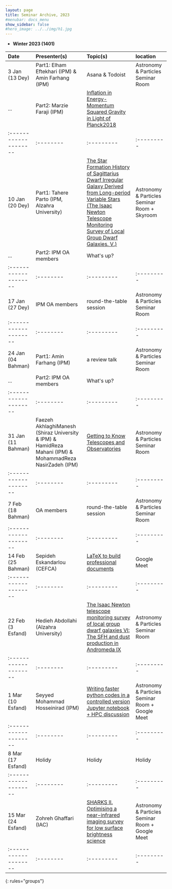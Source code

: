 ```yaml
---
layout: page
title: Seminar Archive, 2023
#menubar: docs_menu
show_sidebar: false
#hero_image: ../../img/h1.jpg
---
```


- **Winter 2023 (1401)**



| Date                | Presenter(s) | Topic(s) | location |
|:--------------------|:--------|:---------|:---------|
|3 Jan (13 Dey)       |Part1: Elham Eftekhari (IPM) & Amin Farhang (IPM)|Asana & Todoist|Astronomy & Particles Seminar Room|
|...                  |Part2: Marzie Faraji (IPM)|[Inflation in Energy-Momentum Squared Gravity in Light of Planck2018](/presentations/2023/01_03_Marzie_Faraji)||
|:--------------------|:--------|:---------|:---------|
|10 Jan (20 Dey)      |Part1: Tahere Parto (IPM, Alzahra University)|[The Star Formation History of Sagittarius Dwarf Irregular Galaxy Derived from Long-period Variable Stars (The Isaac Newton Telescope Monitoring Survey of Local Group Dwarf Galaxies. V.)](/presentations/2023/01_10_Tahere_Parto)|Astronomy & Particles Seminar Room + Skyroom|
|...                  |Part2: IPM OA members|What's up?||
|:--------------------|:--------|:---------|:---------|
|17 Jan (27 Dey)      |IPM OA members|round-the-table session|Astronomy & Particles Seminar Room|
|:--------------------|:--------|:---------|:---------|
|24 Jan (04 Bahman)      |Part1: Amin Farhang (IPM)|a review talk|Astronomy & Particles Seminar Room|
|...                  |Part2: IPM OA members|What's up?||
|:--------------------|:--------|:---------|:---------|
|31 Jan (11 Bahman)      |Faezeh AkhlaghiManesh (Shiraz University & IPM) & HamidReza Mahani (IPM) & MohammadReza NasirZadeh (IPM)|[Getting to Know Telescopes and Observatories](/presentations/2023/01_31_Telescopes)|Astronomy & Particles Seminar Room|
|:--------------------|:--------|:---------|:---------|
|7 Feb (18 Bahman)      |OA members|round-the-table session|Astronomy & Particles Seminar Room|
|:--------------------|:--------|:---------|:---------|
|14 Feb (25 Bahman)      |Sepideh Eskandarlou (CEFCA)|[LaTeX to build professional documents](/presentations/2023/02_07_Sepideh_Eskandarlou)|Google Meet|
|:--------------------|:--------|:---------|:---------|
|22 Feb (3 Esfand)      |Hedieh Abdollahi (Alzahra University)|[The Isaac Newton telescope monitoring survey of local group dwarf galaxies VI: The SFH and dust production in Andromeda IX](/presentations/2023/02_22_Hedieh_Abdollahi)|Astronomy & Particles Seminar Room|
|:--------------------|:--------|:---------|:---------|
|1 Mar (10 Esfand)      |Seyyed Mohammad Hosseinirad (IPM)|[Writing faster python codes in a controlled version Jupyter notebook + HPC discussion](/presentations/2023/03_01_Mohammad_Hosseinirad)|Astronomy & Particles Seminar Room + Google Meet|
|:--------------------|:--------|:---------|:---------|
|8 Mar (17 Esfand)      |Holidy|Holidy|Holidy|
|:--------------------|:--------|:---------|:---------|
|15 Mar (24 Esfand)      |Zohreh Ghaffari (IAC)|[SHARKS II. Optimising a near−infrared imaging survey for low surface brightness science](/presentations/2023/03_15_Zohreh_Ghaffari)|Astronomy & Particles Seminar Room + Google Meet|
|:--------------------|:--------|:---------|:---------|
{: rules="groups"}
